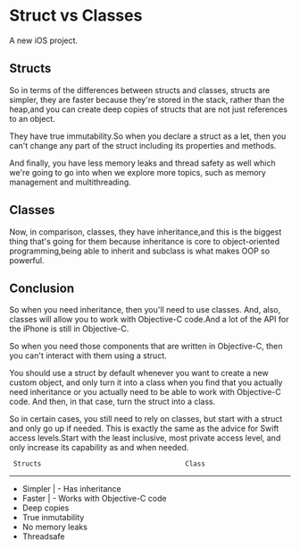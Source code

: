 # Struct vs Classes

A new iOS project.

## Structs
So in terms of the differences between structs and classes, structs are simpler, they are faster because they're
stored in the stack, rather than the heap,and you can create deep copies of structs that are not just references to an object.

They have true immutability.So when you declare a struct as a let, then you can't change any part of the struct including its properties and methods.

And finally, you have less memory leaks and thread safety as well which we're going to go into when we
explore more topics, such as memory management and multithreading.
 
 ## Classes
 
 Now, in comparison, classes, they have inheritance,and this is the biggest thing that's going for them because inheritance is core to object-oriented programming,being able to
 inherit and subclass is what makes OOP so powerful.

## Conclusion

 So when you need inheritance, then you'll need to use classes. And, also, classes will allow you to work
 with Objective-C code.And a lot of the API for the iPhone is still in Objective-C.

 So when you need those components that are written in Objective-C, then you can't interact with them
 using a struct.

 You should use a struct by default whenever you want to create a new custom object, and only turn it into a class when you find that you actually need inheritance or you actually need to be able to work with Objective-C code. And then, in that case, turn the struct into a class.

 So in certain cases, you still need to rely on classes, but start with a struct and only go up if needed.
 This is exactly the same as the advice for Swift access levels.Start with the least inclusive, most private access level, and only increase its capability as and when needed.

     Structs                                    Class
 ------ ------ ------ ------ ------
 - Simpler                                   | - Has inheritance
 - Faster                                    | - Works with Objective-C code
 - Deep copies
 - True inmutability
 - No memory leaks
 - Threadsafe
